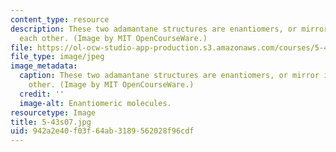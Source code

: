 ```yaml
---
content_type: resource
description: These two adamantane structures are enantiomers, or mirror images, of
  each other. (Image by MIT OpenCourseWare.)
file: https://ol-ocw-studio-app-production.s3.amazonaws.com/courses/5-43-advanced-organic-chemistry-spring-2007/942a2e40f03f64ab3189562028f96cdf_5-43s07.jpg
file_type: image/jpeg
image_metadata:
  caption: These two adamantane structures are enantiomers, or mirror images, of each
    other. (Image by MIT OpenCourseWare.)
  credit: ''
  image-alt: Enantiomeric molecules.
resourcetype: Image
title: 5-43s07.jpg
uid: 942a2e40-f03f-64ab-3189-562028f96cdf
---
```

